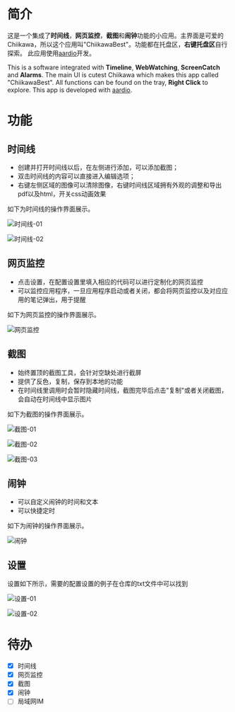 # 简介
这是一个集成了**时间线**，**网页监控**，**截图**和**闹钟**功能的小应用。主界面是可爱的Chiikawa，所以这个应用叫"ChiikawaBest"。功能都在托盘区，**右键托盘区**自行探索。
此应用使用[aardio](https://www.aardio.com/)开发。

This is a software integrated with **Timeline**, **WebWatching**, **ScreenCatch** and **Alarms**. The main UI is cutest Chiikawa which makes this app called "ChiikawaBest". All functions can be found on the tray, **Right Click** to explore.
This app is developed with [aardio](https://www.aardio.com/).

# 功能
## 时间线
- 创建并打开时间线以后，在左侧进行添加，可以添加截图；
- 双击时间线的内容可以直接进入编辑选项；
- 右键左侧区域的图像可以清除图像，右键时间线区域拥有外观的调整和导出pdf以及html，开关css动画效果

如下为时间线的操作界面展示。

![时间线-01](/README/时间线-01.png)

![时间线-02](/README/时间线-02.png)

## 网页监控
- 点击设置，在配置设置里填入相应的代码可以进行定制化的网页监控
- 可以监控应用程序，一旦应用程序启动或者关闭，都会将网页监控以及对应应用的笔记弹出，用于提醒

如下为网页监控的操作界面展示。

![网页监控](/README/网页监控.png)

## 截图
- 始终置顶的截图工具，会针对空缺处进行截屏
- 提供了反色，复制，保存到本地的功能
- 在时间线里调用时会暂时隐藏时间线，截图完毕后点击"复制"或者关闭截图，会自动在时间线中显示图片

如下为截图的操作界面展示。

![截图-01](/README/截图-01.png)

![截图-02](/README/截图-02.png)

![截图-03](/README/截图-03.png)

## 闹钟
- 可以自定义闹钟的时间和文本
- 可以快捷定时

如下为闹钟的操作界面展示。

![闹钟](/README/闹钟.png)

## 设置
设置如下所示，需要的配置设置的例子在仓库的txt文件中可以找到

![设置-01](/README/设置-01.png)

![设置-02](/README/设置-02.png)

# 待办
- [x] 时间线
- [x] 网页监控
- [x] 截图
- [x] 闹钟
- [ ] 局域网IM
